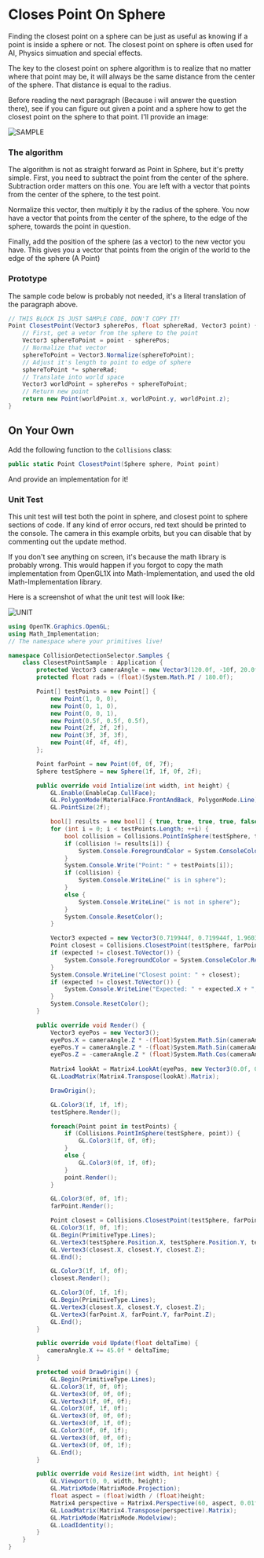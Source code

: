 # Closes Point On Sphere

Finding the closest point on a sphere can be just as useful as knowing if a point is inside a sphere or not. The closest point on sphere is often used for AI, Physics simuation and special effects.

The key to the closest point on sphere algorithm is to realize that no matter where that point may be, it will always be the same distance from the center of the sphere. That distance is equal to the radius.

Before reading the next paragraph (Because i will answer the question there), see if you can figure out given a point and a sphere how to get the closest point on the sphere to that point. I'll provide an image:

![SAMPLE](closest_point_on_sphere.jpg)

### The algorithm

The algorithm is not as straight forward as Point in Sphere, but it's pretty simple. First, you need to subtract the point from the center of the sphere. Subtraction order matters on this one. You are left with a vector that points from the center of the sphere, to the test point.

Normalize this vector, then multiply it by the radius of the sphere. You now have a vector that points from the center of the sphere, to the edge of the sphere, towards the point in question.

Finally, add the position of the sphere (as a vector) to the new vector you have. This gives you a vector that points from the origin of the world to the edge of the sphere (A Point)

### Prototype

The sample code below is probably not needed, it's a literal translation of the paragraph above. 

```cs
// THIS BLOCK IS JUST SAMPLE CODE, DON'T COPY IT!
Point ClosestPoint(Vector3 spherePos, float sphereRad, Vector3 point) {
    // First, get a vetor from the sphere to the point
    Vector3 sphereToPoint = point - spherePos;
    // Normalize that vector
    sphereToPoint = Vector3.Normalize(sphereToPoint);
    // Adjust it's length to point to edge of sphere
    sphereToPoint *= sphereRad;
    // Translate into world space
    Vector3 worldPoint = spherePos + sphereToPoint;
    // Return new point
    return new Point(worldPoint.x, worldPoint.y, worldPoint.z);
}
```

## On Your Own

Add the following function to the ```Collisions``` class:

```cs
public static Point ClosestPoint(Sphere sphere, Point point)
```

And provide an implementation for it!

### Unit Test

This unit test will test both the point in sphere, and closest point to sphere sections of code. If any kind of error occurs, red text should be printed to the console. The camera in this example orbits, but you can disable that by commenting out the update method.

If you don't see anything on screen, it's because the math library is probably wrong. This would happen if you forgot to copy the math implementation from OpenGL1X into Math-Implementation, and used the old Math-Implementation library.

Here is a screenshot of what the unit test will look like:

![UNIT](point_in_sphere_unit.png)

```cs
using OpenTK.Graphics.OpenGL;
using Math_Implementation;
// The namespace where your primitives live!

namespace CollisionDetectionSelector.Samples {
    class ClosestPointSample : Application {
        protected Vector3 cameraAngle = new Vector3(120.0f, -10f, 20.0f);
        protected float rads = (float)(System.Math.PI / 180.0f);

        Point[] testPoints = new Point[] {
            new Point(1, 0, 0),
            new Point(0, 1, 0),
            new Point(0, 0, 1),
            new Point(0.5f, 0.5f, 0.5f),
            new Point(2f, 2f, 2f),
            new Point(3f, 3f, 3f),
            new Point(4f, 4f, 4f),
        };

        Point farPoint = new Point(0f, 0f, 7f);
        Sphere testSphere = new Sphere(1f, 1f, 0f, 2f);

        public override void Intialize(int width, int height) {
            GL.Enable(EnableCap.CullFace);
            GL.PolygonMode(MaterialFace.FrontAndBack, PolygonMode.Line);
            GL.PointSize(2f);

            bool[] results = new bool[] { true, true, true, true, false, false, false };
            for (int i = 0; i < testPoints.Length; ++i) {
                bool collision = Collisions.PointInSphere(testSphere, testPoints[i]);
                if (collision != results[i]) {
                    System.Console.ForegroundColor = System.ConsoleColor.Red;
                }
                System.Console.Write("Point: " + testPoints[i]);
                if (collision) {
                    System.Console.WriteLine(" is in sphere");
                }
                else {
                    System.Console.WriteLine(" is not in sphere");
                }
                System.Console.ResetColor();
            }

            Vector3 expected = new Vector3(0.719944f, 0.719944f, 1.960392f);
            Point closest = Collisions.ClosestPoint(testSphere, farPoint);
            if (expected != closest.ToVector()) {
                System.Console.ForegroundColor = System.ConsoleColor.Red;
            }
            System.Console.WriteLine("Closest point: " + closest);
            if (expected != closest.ToVector()) {
                System.Console.WriteLine("Expected: " + expected.X + ", " + expected.Y + ", " + expected.Z);
            }
            System.Console.ResetColor();
        }

        public override void Render() {
            Vector3 eyePos = new Vector3();
            eyePos.X = cameraAngle.Z * -(float)System.Math.Sin(cameraAngle.X * rads * (float)System.Math.Cos(cameraAngle.Y * rads));
            eyePos.Y = cameraAngle.Z * -(float)System.Math.Sin(cameraAngle.Y * rads);
            eyePos.Z = -cameraAngle.Z * (float)System.Math.Cos(cameraAngle.X * rads * (float)System.Math.Cos(cameraAngle.Y * rads));
            
            Matrix4 lookAt = Matrix4.LookAt(eyePos, new Vector3(0.0f, 0.0f, 0.0f), new Vector3(0.0f, 1.0f, 0.0f));
            GL.LoadMatrix(Matrix4.Transpose(lookAt).Matrix);

            DrawOrigin();

            GL.Color3(1f, 1f, 1f);
            testSphere.Render();

            foreach(Point point in testPoints) {
                if (Collisions.PointInSphere(testSphere, point)) {
                    GL.Color3(1f, 0f, 0f);
                }
                else {
                    GL.Color3(0f, 1f, 0f);
                }
                point.Render();
            }

            GL.Color3(0f, 0f, 1f);
            farPoint.Render();

            Point closest = Collisions.ClosestPoint(testSphere, farPoint);
            GL.Color3(1f, 0f, 1f);
            GL.Begin(PrimitiveType.Lines);
            GL.Vertex3(testSphere.Position.X, testSphere.Position.Y, testSphere.Position.Z);
            GL.Vertex3(closest.X, closest.Y, closest.Z);
            GL.End();

            GL.Color3(1f, 1f, 0f);
            closest.Render();

            GL.Color3(0f, 1f, 1f);
            GL.Begin(PrimitiveType.Lines);
            GL.Vertex3(closest.X, closest.Y, closest.Z);
            GL.Vertex3(farPoint.X, farPoint.Y, farPoint.Z);
            GL.End();
        }

        public override void Update(float deltaTime) {
           cameraAngle.X += 45.0f * deltaTime;
        }

        protected void DrawOrigin() {
            GL.Begin(PrimitiveType.Lines);
            GL.Color3(1f, 0f, 0f);
            GL.Vertex3(0f, 0f, 0f);
            GL.Vertex3(1f, 0f, 0f);
            GL.Color3(0f, 1f, 0f);
            GL.Vertex3(0f, 0f, 0f);
            GL.Vertex3(0f, 1f, 0f);
            GL.Color3(0f, 0f, 1f);
            GL.Vertex3(0f, 0f, 0f);
            GL.Vertex3(0f, 0f, 1f);
            GL.End();
        }

        public override void Resize(int width, int height) {
            GL.Viewport(0, 0, width, height);
            GL.MatrixMode(MatrixMode.Projection);
            float aspect = (float)width / (float)height;
            Matrix4 perspective = Matrix4.Perspective(60, aspect, 0.01f, 1000.0f);
            GL.LoadMatrix(Matrix4.Transpose(perspective).Matrix);
            GL.MatrixMode(MatrixMode.Modelview);
            GL.LoadIdentity();
        }
    }
}
```
